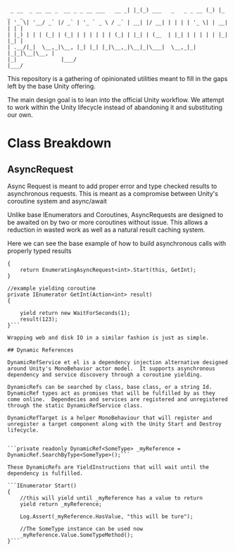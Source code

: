  ```                                        _   _                    _ _         
  _ __  _ __ __ _  __ _ _ __ ___   __ _| |_(_) ___   _   _ _ __ (_) |_ _   _ 
 | '_ \| '__/ _` |/ _` | '_ ` _ \ / _` | __| |/ __| | | | | '_ \| | __| | | |
 | |_) | | | (_| | (_| | | | | | | (_| | |_| | (__  | |_| | | | | | |_| |_| |
 | .__/|_|  \__,_|\__, |_| |_| |_|\__,_|\__|_|\___|  \__,_|_| |_|_|\__|\__, |
 |_|              |___/                                                |___/ 
```
This repository is a gathering of opinionated utilities meant to fill in the gaps left by the base Unity offering.

The main design goal is to lean into the official Unity workflow.  We attempt to work within the Unity lifecycle instead of abandoning it and substituting our own.


# Class Breakdown

## AsyncRequest
Async Request is meant to add proper error and type checked results to asynchronous requests.
This is meant as a compromise between Unity's coroutine system and async/await 

Unlike base IEnumerators and Coroutines, AsyncRequests are designed to be awaited on by two or more coroutines without issue.  This allows a reduction in wasted work as well as a natural result caching system.

Here we can see the base example of how to build asynchronous calls with properly typed results
```public AsyncRequest<int> ExampleGetInt()
{
    return EnumeratingAsyncRequest<int>.Start(this, GetInt);
}

//example yielding coroutine
private IEnumerator GetInt(Action<int> result)
{

    yield return new WaitForSeconds(1);
    result(123);
}```

Wrapping web and disk IO in a similar fashion is just as simple.

## Dynamic References

DynamicRefService et el is a dependency injection alternative designed around Unity's MonoBehavior actor model.  It supports asynchronous dependency and service discovery through a coroutine yielding. 

DynamicRefs can be searched by class, base class, or a string Id.  DynamicRef types act as promises that will be fulfilled by as they come online.  Dependecies and services are registered and unregistered through the static DynamicRefService class.  

DynamicRefTarget is a helper MonoBehaviour that will register and unregister a target component along with the Unity Start and Destroy lifecycle.


```private readonly DynamicRef<SomeType> _myReference = DynamicRef.SearchByType<SomeType>();```

These DynamicRefs are YieldInstructions that will wait until the dependency is fulfilled.

```IEnumerator Start()
{
	//this will yield until _myReference has a value to return
	yield return _myReference;

	Log.Assert(_myReference.HasValue, "this will be ture");
	
	//The SomeType instance can be used now
	_myReference.Value.SomeTypeMethod();
}```